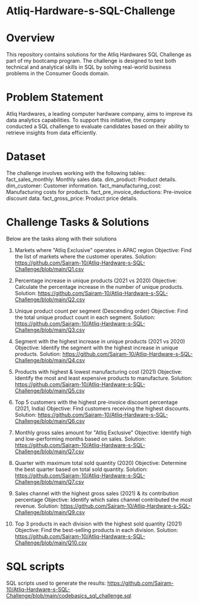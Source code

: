 # Atliq-Hardware-s-SQL-Challenge

# Overview
This repository contains solutions for the Atliq Hardwares SQL Challenge as part of my bootcamp program. The challenge is designed to test both technical and analytical skills in SQL by solving real-world business problems in the Consumer Goods domain.

# Problem Statement
Atliq Hardwares, a leading computer hardware company, aims to improve its data analytics capabilities. To support this initiative, the company conducted a SQL challenge to evaluate candidates based on their ability to retrieve insights from data efficiently.

# Dataset
The challenge involves working with the following tables:
fact_sales_monthly: Monthly sales data.
dim_product: Product details.
dim_customer: Customer information.
fact_manufacturing_cost: Manufacturing costs for products.
fact_pre_invoice_deductions: Pre-invoice discount data.
fact_gross_price: Product price details.

# Challenge Tasks & Solutions
Below are the tasks along with their solutions

1. Markets where "Atliq Exclusive" operates in APAC region
Objective: Find the list of markets where the customer operates.
Solution: https://github.com/Sairam-10/Atliq-Hardware-s-SQL-Challenge/blob/main/Q1.csv

2. Percentage increase in unique products (2021 vs 2020)
Objective: Calculate the percentage increase in the number of unique products.
Solution: https://github.com/Sairam-10/Atliq-Hardware-s-SQL-Challenge/blob/main/Q2.csv

3. Unique product count per segment (Descending order)
Objective: Find the total unique product count in each segment.
Solution: https://github.com/Sairam-10/Atliq-Hardware-s-SQL-Challenge/blob/main/Q3.csv

4. Segment with the highest increase in unique products (2021 vs 2020)
Objective: Identify the segment with the highest increase in unique products.
Solution: https://github.com/Sairam-10/Atliq-Hardware-s-SQL-Challenge/blob/main/Q4.csv

5. Products with highest & lowest manufacturing cost (2021)
Objective: Identify the most and least expensive products to manufacture.
Solution: https://github.com/Sairam-10/Atliq-Hardware-s-SQL-Challenge/blob/main/Q5.csv

6. Top 5 customers with the highest pre-invoice discount percentage (2021, India)
Objective: Find customers receiving the highest discounts.
Solution: https://github.com/Sairam-10/Atliq-Hardware-s-SQL-Challenge/blob/main/Q6.csv

7. Monthly gross sales amount for "Atliq Exclusive"
Objective: Identify high and low-performing months based on sales.
Solution: https://github.com/Sairam-10/Atliq-Hardware-s-SQL-Challenge/blob/main/Q7.csv

8. Quarter with maximum total sold quantity (2020)
Objective: Determine the best quarter based on total sold quantity.
Solution: https://github.com/Sairam-10/Atliq-Hardware-s-SQL-Challenge/blob/main/Q7.csv

9. Sales channel with the highest gross sales (2021) & its contribution percentage
Objective: Identify which sales channel contributed the most revenue.
Solution: https://github.com/Sairam-10/Atliq-Hardware-s-SQL-Challenge/blob/main/Q9.csv

10. Top 3 products in each division with the highest sold quantity (2021)
Objective: Find the best-selling products in each division.
Solution: https://github.com/Sairam-10/Atliq-Hardware-s-SQL-Challenge/blob/main/Q10.csv

# SQL scripts
SQL scripts used to generate the results: https://github.com/Sairam-10/Atliq-Hardware-s-SQL-Challenge/blob/main/codebasics_sql_challenge.sql

